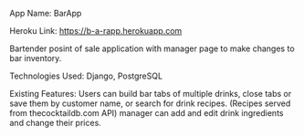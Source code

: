 App Name: BarApp

Heroku Link: https://b-a-rapp.herokuapp.com

Bartender posint of sale application with manager page to make changes to bar inventory.

Technologies Used: Django, PostgreSQL

Existing Features: Users can build bar tabs of multiple drinks, close tabs or save them by customer name, or search for drink recipes. (Recipes served from thecocktaildb.com API) manager can add and edit drink ingredients and change their prices.
